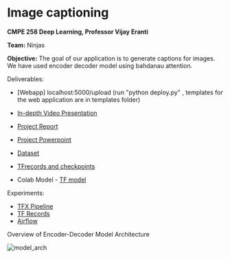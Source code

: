 # Image captioning

**CMPE 258 Deep Learning, Professor Vijay Eranti**

**Team:** Ninjas

**Objective:** The goal of our application is to generate captions for images. We have used encoder decoder model using bahdanau attention. 

Deliverables:
* [Webapp] localhost:5000/upload (run "python deploy.py" , templates for the web application are in templates folder)
* [In-depth Video Presentation](https://drive.google.com/drive/folders/0AH1RNpnH5Mp6Uk9PVA)
* [Project Report](https://github.com/shrey1234/Deep_Learning_-Project_258/blob/main/Project%20258_Image%20Captioning.pdf)
* [Project Powerpoint](https://github.com/shrey1234/Deep_Learning_-Project_258/blob/main/Project%20258_Image%20Captioning.pptx)
* [Dataset](https://drive.google.com/drive/folders/0AH1RNpnH5Mp6Uk9PVA)
* [TFrecords and checkpoints](https://drive.google.com/drive/folders/0AH1RNpnH5Mp6Uk9PVA)


* Colab Model - [TF model](https://colab.research.google.com/drive/1tA15NyR_7R3Q3Wnd3-QAyuHa4vSnTka8)

Experiments:
* [TFX Pipeline](https://colab.research.google.com/drive/1999BDrsJNIbV-kEq9iNC4ToEm86eZK3D) 
* [TF Records](https://colab.research.google.com/drive/1XKTY6WeH6r-D6ktOFtPuP7-i0pLSulrO#scrollTo=RfUXmAMPDLob)
* [Airflow](https://github.com/shrey1234/Deep_Learning_-Project_258/tree/main/tfx-airflow)

Overview of Encoder-Decoder Model Architecture

![model_arch](https://github.com/shrey1234/Deep_Learning_-Project_258/blob/main/image_cap_arch.png)

